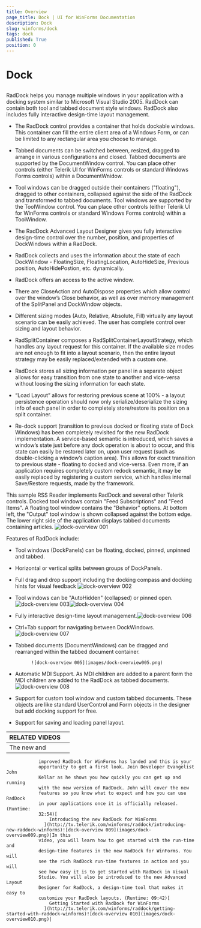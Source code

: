 ```yaml
---
title: Overview
page_title: Dock | UI for WinForms Documentation
description: Dock
slug: winforms/dock
tags: dock
published: True
position: 0
---
```


# Dock



## 

RadDock helps you manage multiple windows in your application with a docking
          system similar to Microsoft Visual Studio 2005. RadDock
          can contain both tool and tabbed document style windows. RadDock also
          includes fully interactive design-time layout management.
        

* The RadDock control provides a container that holds dockable windows.
              This container can fill the entire client area of a Windows Form, or can be
              limited to any rectangular area you choose to manage.
            

* Tabbed documents can be switched between, resized, dragged to
              arrange in various configurations and closed. Tabbed documents are
              supported by the DocumentWindow control. You can place other controls
              (either Telerik UI for WinForms controls or standard Windows Forms controls) within a
              DocumentWnidow.
            

* Tool windows can be dragged outside their containers ("floating"),
              dragged to other containers, collapsed against the side
              of the RadDock and transformed to tabbed documents. Tool
              windows are supported by the ToolWindow control. You can place other
              controls (either Telerik UI for WinForms controls or standard Windows Forms controls)
              within a ToolWindow.
            

* The RadDock Advanced Layout Designer gives you fully interactive
              design-time control over the number, position, and properties of
              DockWindows within a RadDock.
            

* RadDock collects and uses the information about the state of each
              DockWindow - FloatingSize, FloatingLocation, AutoHideSize, Previous
              position, AutoHidePostion, etc. dynamically.
            

* RadDock offers an access to the active window.

* There are CloseAction and AutoDispose properties which allow control
              over the window’s Close behavior, as well as over memory management of the
              SplitPanel and DockWindow objects.
            

* Different sizing modes (Auto, Relative, Absolute, Fill) virtually any
              layout scenario can be easily achieved. The user has complete control over
              sizing and layout behavior.
            

* RadSplitContainer composes a RadSplitContainerLayoutStrategy, which
              handles any layout request for this container. If the available size modes
              are not enough to fit into a layout scenario, then the entire layout
              strategy may be easily replaced/extended with a custom one.
            

* RadDock stores all sizing information per panel in a separate object
              allows for easy transition from one state to another and vice-versa without
              loosing the sizing information for each state.
            

* “Load Layout” allows for restoring previous scene at 100% - a layout
              persistence operation should now only serialize/deserialize the sizing
              info of each panel in order to completely store/restore its position on a
              split container.
            

* Re-dock support (transition to previous docked or floating state of Dock
              Windows) has been completely revisited for the new RadDock implementation.
              A service-based semantic is introduced, which saves a window’s state just
              before any dock operation is about to occur, and this state can easily be
              restored later on, upon user request (such as double-clicking a window’s
              caption area). This allows for exact transition to previous state -
              floating to docked and vice-versa. Even more, if an application requires
              completely custom redock semantic, it may be easily replaced by registering
              a custom service, which handles internal Save/Restore requests, made by the
              framework.
            

This sample RSS Reader implements RadDock and several other Telerik
          controls. Docked tool windows contain "Feed Subscriptions" and "Feed Items". A
          floating tool window contains the "Behavior" options. At bottom left, the
          "Output" tool window is shown collapsed against the bottom edge. The lower
          right side of the application displays tabbed documents containing
          articles.
        ![dock-overview 001](images/dock-overview001.png)

Features of RadDock include:

* Tool windows (DockPanels) can be floating, docked, pinned, unpinned and
              tabbed.
            

* Horizontal or vertical splits between groups of DockPanels.

* Full drag and drop support including the docking compass and docking
              hints for visual feedback
            ![dock-overview 002](images/dock-overview002.png)

* Tool windows can be "AutoHidden" (collapsed) or pinned open.   ![dock-overview 003](images/dock-overview003.png)![dock-overview 004](images/dock-overview004.png)

* Fully interactive design-time layout management.![dock-overview 006](images/dock-overview006.png)

* Ctrl+Tab support for navigating between DockWindows.![dock-overview 007](images/dock-overview007.png)

* Tabbed documents (DocumentWindows) can be dragged and rearranged within
              the tabbed document container.

            ![dock-overview 005](images/dock-overview005.png)

* Automatic MDI Support. As MDI children are added to a parent form the
              MDI children are added to the RadDock as tabbed documents.
            ![dock-overview 008](images/dock-overview008.png)

* Support for custom tool window and custom tabbed documents. These
              objects are like standard UserControl and Form objects in the designer but
              add docking support for free. 
            

* Support for saving and loading panel layout.


| RELATED VIDEOS |  |
| ------ | ------ |
|The new and
                improved RadDock for WinForms has landed and this is your
                opportunity to get a first look. Join Developer Evangelist John
                Kellar as he shows you how quickly you can get up and running
                with the new version of RadDock. John will cover the new
                features so you know what to expect and how you can use RadDock
                in your applications once it is officially released. (Runtime:
                32:54)[
                    Introducing the new RadDock for WinForms
                  ](http://tv.telerik.com/winforms/raddock/introducing-new-raddock-winforms)![dock-overview 009](images/dock-overview009.png)|In this
                video, you will learn how to get started with the run-time and
                design-time features in the new RadDock for WinForms. You will
                see the rich RadDock run-time features in action and you will
                see how easy it is to get started with RadDock in Visual
                Studio. You will also be introduced to the new Advanced Layout
                Designer for RadDock, a design-time tool that makes it easy to
                customize your RadDock layouts. (Runtime: 09:42)[
                    Getting Started with RadDock for WinForms
                  ](http://tv.telerik.com/winforms/raddock/getting-started-with-raddock-winforms)![dock-overview 010](images/dock-overview010.png)|
